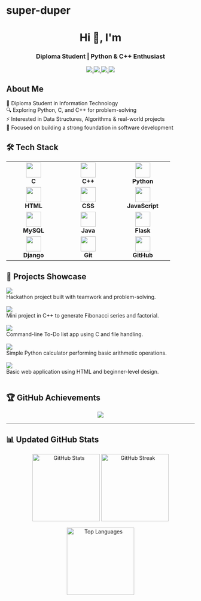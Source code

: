 # super-duper

<h1 align="center">Hi 👋, I'm </h1>
<h3 align="center">Diploma Student | Python & C++ Enthusiast</h3>

<p align="center">
  <a href="mailto:bankartrushna@gmail.com">
    <img src="https://img.shields.io/badge/Email-D14836?style=for-the-badge&logo=gmail&logoColor=white" />
  </a>
  <a href="https://github.com/trushna-888">
    <img src="https://img.shields.io/badge/GitHub-100000?style=for-the-badge&logo=github&logoColor=white" />
  </a>
  <a href="https://linkedin.com/in/your-linkedin-id">
    <img src="https://img.shields.io/badge/LinkedIn-0077B5?style=for-the-badge&logo=linkedin&logoColor=white" />
  </a>
  <a href="https://your-portfolio-link.com">
    <img src="https://img.shields.io/badge/Portfolio-000000?style=for-the-badge&logo=vercel&logoColor=white" />
  </a>
</p>

## About Me  

📌 Diploma Student in Information Technology  
🔍 Exploring Python, C, and C++ for problem-solving  
⚡ Interested in Data Structures, Algorithms & real-world projects  
🎯 Focused on building a strong foundation in software development  


## 🛠️ Tech Stack  

<p align="center">
  <table>
    <tr>
      <td align="center" width="130">
        <img src="https://cdn.jsdelivr.net/gh/devicons/devicon/icons/c/c-original.svg" width="40"/><br><b>C</b>
      </td>
      <td align="center" width="130">
        <img src="https://cdn.jsdelivr.net/gh/devicons/devicon/icons/cplusplus/cplusplus-original.svg" width="40"/><br><b>C++</b>
      </td>
      <td align="center" width="130">
        <img src="https://cdn.jsdelivr.net/gh/devicons/devicon/icons/python/python-original.svg" width="40"/><br><b>Python</b>
      </td>
    </tr>
    <tr>
      <td align="center" width="130">
        <img src="https://cdn.jsdelivr.net/gh/devicons/devicon/icons/html5/html5-original.svg" width="40"/><br><b>HTML</b>
      </td>
      <td align="center" width="130">
        <img src="https://cdn.jsdelivr.net/gh/devicons/devicon/icons/css3/css3-original.svg" width="40"/><br><b>CSS</b>
      </td>
      <td align="center" width="130">
        <img src="https://cdn.jsdelivr.net/gh/devicons/devicon/icons/javascript/javascript-original.svg" width="40"/><br><b>JavaScript</b>
      </td>
    </tr>
    <tr>
      <td align="center" width="130">
        <img src="https://cdn.jsdelivr.net/gh/devicons/devicon/icons/mysql/mysql-original.svg" width="40"/><br><b>MySQL</b>
      </td>
      <td align="center" width="130">
        <img src="https://cdn.jsdelivr.net/gh/devicons/devicon/icons/java/java-original.svg" width="40"/><br><b>Java</b>
      </td>
      <td align="center" width="130">
        <img src="https://cdn.jsdelivr.net/gh/devicons/devicon/icons/flask/flask-original.svg" width="40"/><br><b>Flask</b>
      </td>
    </tr>
    <tr>
      <td align="center" width="130">
        <img src="https://cdn.jsdelivr.net/gh/devicons/devicon/icons/django/django-plain.svg" width="40"/><br><b>Django</b>
      </td>
      <td align="center" width="130">
        <img src="https://cdn.jsdelivr.net/gh/devicons/devicon/icons/git/git-original.svg" width="40"/><br><b>Git</b>
      </td>
      <td align="center" width="130">
        <img src="https://cdn.jsdelivr.net/gh/devicons/devicon/icons/github/github-original.svg" width="40"/><br><b>GitHub</b>
      </td>
    </tr>
  </table>
</p>

  </table>
</p>

## 📌 Projects Showcase  

<p align="left">
  
  <a href="https://github.com/trushna-888/synaphack-project">
    <img src="https://img.shields.io/badge/Synaphack%20Project-181717?style=for-the-badge&logo=github&logoColor=white" />
  </a>  
  <br>Hackathon project built with teamwork and problem-solving.  
  <br><br>
  
  <a href="https://github.com/trushna-888/cpp-fibonacci-factorial">
    <img src="https://img.shields.io/badge/CPP%20Fibonacci%20%26%20Factorial-00599C?style=for-the-badge&logo=cplusplus&logoColor=white" />
  </a>  
  <br>Mini project in C++ to generate Fibonacci series and factorial.  
  <br><br>
  
  <a href="https://github.com/trushna-888/todo-list-c">
    <img src="https://img.shields.io/badge/To--Do%20List%20(C)-A8B9CC?style=for-the-badge&logo=c&logoColor=white" />
  </a>  
  <br>Command-line To-Do list app using C and file handling.  
  <br><br>
  
  <a href="https://github.com/trushna-888/python-calculator">
    <img src="https://img.shields.io/badge/Python%20Calculator-3776AB?style=for-the-badge&logo=python&logoColor=white" />
  </a>  
  <br>Simple Python calculator performing basic arithmetic operations.  
  <br><br>
  
  <a href="https://github.com/trushna-888/web-application">
    <img src="https://img.shields.io/badge/Web%20Application-E34F26?style=for-the-badge&logo=html5&logoColor=white" />
  </a>  
  <br>Basic web application using HTML and beginner-level design.  
  <br><br> 

</p>

## 🏆 GitHub Achievements  

<p align="center">
  <img src="https://github-profile-trophy.vercel.app/?username=trushna-888&theme=radical&no-frame=true&margin-w=15&margin-h=15" />
</p>

---

## 📊 Updated GitHub Stats  

<p align="center">
  <img src="https://github-readme-stats.vercel.app/api?username=trushna-888&show_icons=true&theme=tokyonight" alt="GitHub Stats" height="180"/>
  <img src="https://github-readme-streak-stats.herokuapp.com/?user=trushna-888&theme=tokyonight" alt="GitHub Streak" height="180"/>
</p>

<p align="center">
  <img src="https://github-readme-stats.vercel.app/api/top-langs/?username=trushna-888&layout=compact&theme=tokyonight" alt="Top Languages" height="180"/>
</p>







